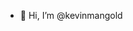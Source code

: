 - 👋 Hi, I’m @kevinmangold

<!---
kevinmangold/kevinmangold is a ✨ special ✨ repository because its `README.md` (this file) appears on your GitHub profile.
You can click the Preview link to take a look at your changes.
--->
